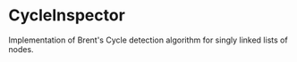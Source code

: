 # CycleInspector
Implementation of Brent's Cycle detection algorithm for singly linked lists of nodes.
